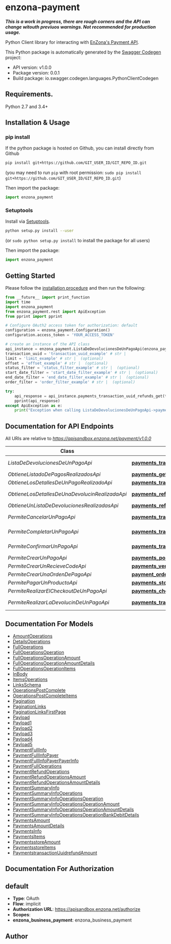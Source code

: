 # enzona-payment

***This is a work in progress, there are rough corners and the 
API can change witouth previuos warnings. 
Not recommended for production usage.***

Python Client library for interacting with [EnZona's Payment API](https://api.enzona.net). 

This Python package is automatically generated by the [Swagger Codegen](https://github.com/swagger-api/swagger-codegen) project:

- API version: v1.0.0
- Package version: 0.0.1
- Build package: io.swagger.codegen.languages.PythonClientCodegen

## Requirements.

Python 2.7 and 3.4+

## Installation & Usage
### pip install

If the python package is hosted on Github, you can install directly from Github

```sh
pip install git+https://github.com/GIT_USER_ID/GIT_REPO_ID.git
```
(you may need to run `pip` with root permission: `sudo pip install git+https://github.com/GIT_USER_ID/GIT_REPO_ID.git`)

Then import the package:
```python
import enzona_payment 
```

### Setuptools

Install via [Setuptools](http://pypi.python.org/pypi/setuptools).

```sh
python setup.py install --user
```
(or `sudo python setup.py install` to install the package for all users)

Then import the package:
```python
import enzona_payment
```

## Getting Started

Please follow the [installation procedure](#installation--usage) and then run the following:

```python
from __future__ import print_function
import time
import enzona_payment
from enzona_payment.rest import ApiException
from pprint import pprint

# Configure OAuth2 access token for authorization: default
configuration = enzona_payment.Configuration()
configuration.access_token = 'YOUR_ACCESS_TOKEN'

# create an instance of the API class
api_instance = enzona_payment.ListaDeDevolucionesDeUnPagoApi(enzona_payment.ApiClient(configuration))
transaction_uuid = 'transaction_uuid_example' # str | 
limit = 'limit_example' # str |  (optional)
offset = 'offset_example' # str |  (optional)
status_filter = 'status_filter_example' # str |  (optional)
start_date_filter = 'start_date_filter_example' # str |  (optional)
end_date_filter = 'end_date_filter_example' # str |  (optional)
order_filter = 'order_filter_example' # str |  (optional)

try:
    api_response = api_instance.payments_transaction_uuid_refunds_get(transaction_uuid, limit=limit, offset=offset, status_filter=status_filter, start_date_filter=start_date_filter, end_date_filter=end_date_filter, order_filter=order_filter)
    pprint(api_response)
except ApiException as e:
    print("Exception when calling ListaDeDevolucionesDeUnPagoApi->payments_transaction_uuid_refunds_get: %s\n" % e)

```

## Documentation for API Endpoints

All URIs are relative to *https://apisandbox.enzona.net/payment/v1.0.0*

Class | Method | HTTP request | Description
------------ | ------------- | ------------- | -------------
*ListaDeDevolucionesDeUnPagoApi* | [**payments_transaction_uuid_refunds_get**](docs/ListaDeDevolucionesDeUnPagoApi.md#payments_transaction_uuid_refunds_get) | **GET** /payments/{transaction_uuid}/refunds | 
*ObtieneListadoDePagosRealizadosApi* | [**payments_get**](docs/ObtieneListadoDePagosRealizadosApi.md#payments_get) | **GET** /payments | 
*ObtieneLosDetallesDeUnPagoRealizadoApi* | [**payments_transaction_uuid_get**](docs/ObtieneLosDetallesDeUnPagoRealizadoApi.md#payments_transaction_uuid_get) | **GET** /payments/{transaction_uuid} | 
*ObtieneLosDetallesDeUnaDevolucinRealizadaApi* | [**payments_refund_transaction_uuid_get**](docs/ObtieneLosDetallesDeUnaDevolucinRealizadaApi.md#payments_refund_transaction_uuid_get) | **GET** /payments/refund/{transaction_uuid} | 
*ObtieneUnListaDeDevolucionesRealizadasApi* | [**payments_refunds_get**](docs/ObtieneUnListaDeDevolucionesRealizadasApi.md#payments_refunds_get) | **GET** /payments/refunds | 
*PermiteCancelarUnPagoApi* | [**payments_transaction_uuid_cancel_post**](docs/PermiteCancelarUnPagoApi.md#payments_transaction_uuid_cancel_post) | **POST** /payments/{transaction_uuid}/cancel | 
*PermiteCompletarUnPagoApi* | [**payments_transaction_uuid_complete_post**](docs/PermiteCompletarUnPagoApi.md#payments_transaction_uuid_complete_post) | **POST** /payments/{transaction_uuid}/complete | 
*PermiteConfirmarUnPagoApi* | [**payments_transaction_uuid_confirm_post**](docs/PermiteConfirmarUnPagoApi.md#payments_transaction_uuid_confirm_post) | **POST** /payments/{transaction_uuid}/confirm | 
*PermiteCrearUnPagoApi* | [**payments_post**](docs/PermiteCrearUnPagoApi.md#payments_post) | **POST** /payments | 
*PermiteCrearUnRecieveCodeApi* | [**payments_vendor_code_post**](docs/PermiteCrearUnRecieveCodeApi.md#payments_vendor_code_post) | **POST** /payments/vendor/code | 
*PermiteCrearUnaOrdenDePagoApi* | [**payment_orders_post**](docs/PermiteCrearUnaOrdenDePagoApi.md#payment_orders_post) | **POST** /payment-orders | 
*PermitePagarUnProductoApi* | [**payments_store_post**](docs/PermitePagarUnProductoApi.md#payments_store_post) | **POST** /payments/store | 
*PermiteRealizarElCheckoutDeUnPagoApi* | [**payments_checkout_uuid_get**](docs/PermiteRealizarElCheckoutDeUnPagoApi.md#payments_checkout_uuid_get) | **GET** /payments/checkout/{uuid} | 
*PermiteRealizarLaDevolucinDeUnPagoApi* | [**payments_transaction_uuid_refund_post**](docs/PermiteRealizarLaDevolucinDeUnPagoApi.md#payments_transaction_uuid_refund_post) | **POST** /payments/{transaction_uuid}/refund | 


## Documentation For Models

 - [AmountOperations](docs/AmountOperations.md)
 - [DetailsOperations](docs/DetailsOperations.md)
 - [FullOperations](docs/FullOperations.md)
 - [FullOperationsOperation](docs/FullOperationsOperation.md)
 - [FullOperationsOperationAmount](docs/FullOperationsOperationAmount.md)
 - [FullOperationsOperationAmountDetails](docs/FullOperationsOperationAmountDetails.md)
 - [FullOperationsOperationItems](docs/FullOperationsOperationItems.md)
 - [InBody](docs/InBody.md)
 - [ItemsOperations](docs/ItemsOperations.md)
 - [LinksSchema](docs/LinksSchema.md)
 - [OperationsPostComplete](docs/OperationsPostComplete.md)
 - [OperationsPostCompleteItems](docs/OperationsPostCompleteItems.md)
 - [Pagination](docs/Pagination.md)
 - [PaginationLinks](docs/PaginationLinks.md)
 - [PaginationLinksFirstPage](docs/PaginationLinksFirstPage.md)
 - [Payload](docs/Payload.md)
 - [Payload1](docs/Payload1.md)
 - [Payload2](docs/Payload2.md)
 - [Payload3](docs/Payload3.md)
 - [Payload4](docs/Payload4.md)
 - [Payload5](docs/Payload5.md)
 - [PaymentFullInfo](docs/PaymentFullInfo.md)
 - [PaymentFullInfoPayer](docs/PaymentFullInfoPayer.md)
 - [PaymentFullInfoPayerPayerInfo](docs/PaymentFullInfoPayerPayerInfo.md)
 - [PaymentFullOperations](docs/PaymentFullOperations.md)
 - [PaymentRefundOperations](docs/PaymentRefundOperations.md)
 - [PaymentRefundOperationsAmount](docs/PaymentRefundOperationsAmount.md)
 - [PaymentRefundOperationsAmountDetails](docs/PaymentRefundOperationsAmountDetails.md)
 - [PaymentSummaryInfo](docs/PaymentSummaryInfo.md)
 - [PaymentSummaryInfoOperations](docs/PaymentSummaryInfoOperations.md)
 - [PaymentSummaryInfoOperationsOperation](docs/PaymentSummaryInfoOperationsOperation.md)
 - [PaymentSummaryInfoOperationsOperationAmount](docs/PaymentSummaryInfoOperationsOperationAmount.md)
 - [PaymentSummaryInfoOperationsOperationAmountDetails](docs/PaymentSummaryInfoOperationsOperationAmountDetails.md)
 - [PaymentSummaryInfoOperationsOperationBankDebitDetails](docs/PaymentSummaryInfoOperationsOperationBankDebitDetails.md)
 - [PaymentsAmount](docs/PaymentsAmount.md)
 - [PaymentsAmountDetails](docs/PaymentsAmountDetails.md)
 - [PaymentsInfo](docs/PaymentsInfo.md)
 - [PaymentsItems](docs/PaymentsItems.md)
 - [PaymentsstoreAmount](docs/PaymentsstoreAmount.md)
 - [PaymentsstoreItems](docs/PaymentsstoreItems.md)
 - [PaymentstransactionUuidrefundAmount](docs/PaymentstransactionUuidrefundAmount.md)


## Documentation For Authorization


## default

- **Type**: OAuth
- **Flow**: implicit
- **Authorization URL**: https://apisandbox.enzona.net/authorize
- **Scopes**: 
 - **enzona_business_payment**: enzona_business_payment


## Author



